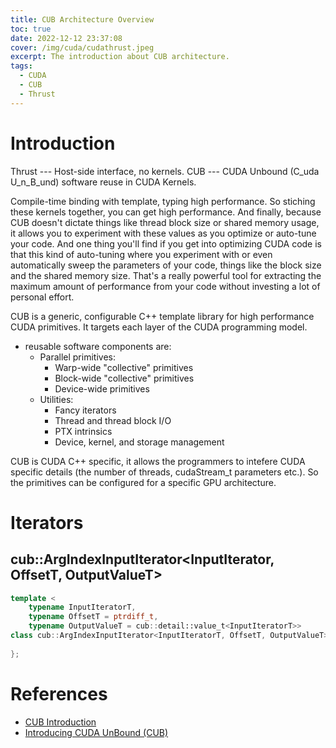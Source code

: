 ```yaml
---
title: CUB Architecture Overview
toc: true
date: 2022-12-12 23:37:08
cover: /img/cuda/cudathrust.jpeg
excerpt: The introduction about CUB architecture.
tags:
  - CUDA
  - CUB
  - Thrust
---
```


# Introduction

Thrust --- Host-side interface, no kernels.
CUB --- CUDA Unbound (C_uda U_n_B_und)
software reuse in CUDA Kernels.

Compile-time binding with template, typing high performance. So stiching these kernels together, you can get high performance. And finally, because CUB doesn't dictate things like thread block size or shared memory usage, it allows you to experiment with these values as you optimize or auto-tune your code. And one thing you'll find if you get into optimizing CUDA code is that this kind of auto-tuning where you experiment with or even automatically sweep the parameters of your code, things like the block size and the shared memory size. That's a really powerful tool for extracting the maximum amount of performance from your code without investing a lot of personal effort.

CUB is a generic, configurable C++ template library for high performance CUDA primitives. It targets each layer of the CUDA programming model.

* reusable software components are:
  * Parallel primitives:
    * Warp-wide "collective" primitives
    * Block-wide "collective" primitives
    * Device-wide primitives
  * Utilities:
    * Fancy iterators
    * Thread and thread block I/O
    * PTX intrinsics
    * Device, kernel, and storage management

CUB is CUDA C++ specific, it allows the programmers to intefere CUDA specific details (the number of threads, cudaStream_t parameters etc.). So the primitives can be configured for a specific GPU architecture.

# Iterators

## cub::ArgIndexInputIterator<InputIterator, OffsetT, OutputValueT>

```cpp
template <
    typename InputIteratorT,
    typename OffsetT = ptrdiff_t,
    typename OutputValueT = cub::detail::value_t<InputIteratorT>>
class cub::ArgIndexInputIterator<InputIteratorT, OffsetT, OutputValueT> {
  
};
```




# References

- [CUB Introduction](https://indico.truba.gov.tr/event/84/attachments/173/379/Day%202-%20Session_3.pdf)
- [Introducing CUDA UnBound (CUB)](https://www.microway.com/hpc-tech-tips/introducing-cuda-unbound-cub/)